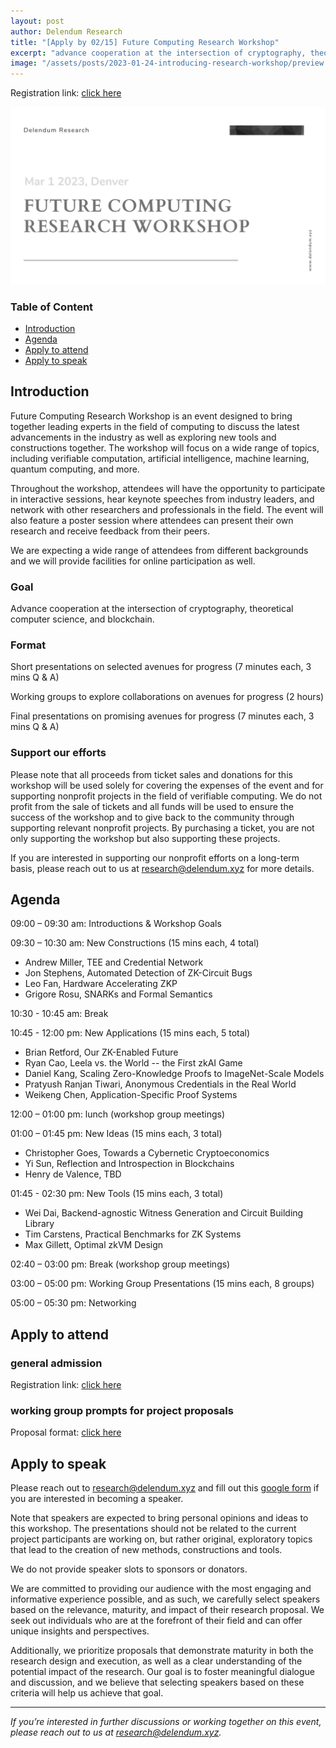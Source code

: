 ```yaml
---
layout: post
author: Delendum Research
title: "[Apply by 02/15] Future Computing Research Workshop"
excerpt: "advance cooperation at the intersection of cryptography, theoretical computer science, and blockchain"
image: "/assets/posts/2023-01-24-introducing-research-workshop/preview.png"
---
```


Registration link: [click here](https://www.eventbrite.com/e/future-computing-research-workshop-tickets-523088871897)

![graph](/assets/posts/2023-01-24-introducing-research-workshop/event.png)

### Table of Content

- [Introduction](#introduction)
- [Agenda](#agenda)
- [Apply to attend](#apply-to-attend)
- [Apply to speak](#apply-to-speak)

## Introduction

Future Computing Research Workshop is an event designed to bring together leading experts in the field of computing to discuss the latest advancements in the industry as well as exploring new tools and constructions together. The workshop will focus on a wide range of topics, including verifiable computation, artificial intelligence, machine learning, quantum computing, and more.

Throughout the workshop, attendees will have the opportunity to participate in interactive sessions, hear keynote speeches from industry leaders, and network with other researchers and professionals in the field. The event will also feature a poster session where attendees can present their own research and receive feedback from their peers.

We are expecting a wide range of attendees from different backgrounds and we will provide facilities for online participation as well.

### Goal

Advance cooperation at the intersection of cryptography, theoretical computer science, and blockchain.

### Format

Short presentations on selected avenues for progress (7 minutes each, 3 mins Q & A)

Working groups to explore collaborations on avenues for progress (2 hours)

Final presentations on promising avenues for progress (7 minutes each, 3 mins Q & A)

### Support our efforts

Please note that all proceeds from ticket sales and donations for this workshop will be used solely for covering the expenses of the event and for supporting nonprofit projects in the field of verifiable computing. We do not profit from the sale of tickets and all funds will be used to ensure the success of the workshop and to give back to the community through supporting relevant nonprofit projects. By purchasing a ticket, you are not only supporting the workshop but also supporting these projects.

If you are interested in supporting our nonprofit efforts on a long-term basis, please reach out to us at research@delendum.xyz for more details.

## Agenda

09:00 – 09:30 am: Introductions & Workshop Goals

09:30 – 10:30 am: New Constructions (15 mins each, 4 total)

- Andrew Miller, TEE and Credential Network
- Jon Stephens, Automated Detection of ZK-Circuit Bugs
- Leo Fan, Hardware Accelerating ZKP 
- Grigore Rosu, SNARKs and Formal Semantics

10:30 - 10:45 am: Break

10:45 - 12:00 pm: New Applications (15 mins each, 5 total)

- Brian Retford, Our ZK-Enabled Future
- Ryan Cao, Leela vs. the World -- the First zkAI Game
- Daniel Kang, Scaling Zero-Knowledge Proofs to ImageNet-Scale Models
- Pratyush Ranjan Tiwari, Anonymous Credentials in the Real World
- Weikeng Chen, Application-Specific Proof Systems

12:00 – 01:00 pm: lunch (workshop group meetings)

01:00 – 01:45 pm: New Ideas (15 mins each, 3 total)

- Christopher Goes, Towards a Cybernetic Cryptoeconomics
- Yi Sun, Reflection and Introspection in Blockchains
- Henry de Valence, TBD

01:45 - 02:30 pm: New Tools (15 mins each, 3 total)

- Wei Dai, Backend-agnostic Witness Generation and Circuit Building Library
- Tim Carstens, Practical Benchmarks for ZK Systems
- Max Gillett, Optimal zkVM Design

02:40 – 03:00 pm: Break (workshop group meetings)

03:00 – 05:00 pm: Working Group Presentations (15 mins each, 8 groups)

05:00 – 05:30 pm: Networking

## Apply to attend

### general admission

Registration link: [click here](https://www.eventbrite.com/e/future-computing-research-workshop-tickets-523088871897)

### working group prompts for project proposals

Proposal format: [click here](https://docs.google.com/document/d/1ifj_uGrlaXbBMBRLjVeCkQc1MdfZrpEX/edit?usp=sharing&ouid=105337105111275177447&rtpof=true&sd=true)

## Apply to speak

Please reach out to research@delendum.xyz and fill out this [google form](https://docs.google.com/forms/d/e/1FAIpQLSc71LWseHL_Kmxi31fioBb8KIyBoVHD_7TkXCBi97WO79Jt0g/viewform) if you are interested in becoming a speaker.

Note that speakers are expected to bring personal opinions and ideas to this workshop. The presentations should not be related to the current project participants are working on, but rather original, exploratory topics that lead to the creation of new methods, constructions and tools.

We do not provide speaker slots to sponsors or donators.

We are committed to providing our audience with the most engaging and informative experience possible, and as such, we carefully select speakers based on the relevance, maturity, and impact of their research proposal. We seek out individuals who are at the forefront of their field and can offer unique insights and perspectives. 

Additionally, we prioritize proposals that demonstrate maturity in both the research design and execution, as well as a clear understanding of the potential impact of the research. Our goal is to foster meaningful dialogue and discussion, and we believe that selecting speakers based on these criteria will help us achieve that goal.


__________________________________

_If you’re interested in further discussions or working together on this event, please reach out to us at research@delendum.xyz._






